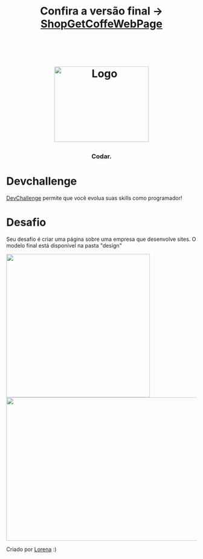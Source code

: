 <h1 align="center"> Confira a versão final -> <a href="https://arthu0x07.github.io/Codar.WebPage/" target="_blank">ShopGetCoffeWebPage</a>
<br /><br /><br />
  
<p align="center">
  <a href="http://www.freepik.com">
    <img src="https://i.ibb.co/stqTkc6/video-call.png" alt="Logo" width="250" height="200">
  </a>
</p>

<h3 align="center">Codar.</h3>


# Devchallenge
<a href="https://devchallenge.now.sh/"> DevChallenge</a> permite que você evolua suas skills como programador!

# Desafio
Seu desafio é criar uma página sobre uma empresa que desenvolve sites. O modelo final está disponível na pasta "design"

<img src="https://i.ibb.co/2gB9Hkc/codar-mobile.png" width="380" height="380">
<img src="https://i.ibb.co/wpnzvcs/codar-desktop.jpg" width="580" height="380">

Criado por  <a href="https://github.com/Lorenalgm">Lorena</a> :)
